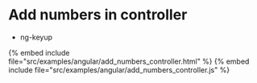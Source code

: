 # Add numbers in controller

* ng-keyup

{% embed include file="src/examples/angular/add_numbers_controller.html" %}
{% embed include file="src/examples/angular/add_numbers_controller.js" %}



